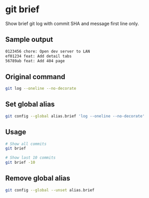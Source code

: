 # git brief

Show brief git log with commit SHA and message first line only.

## Sample output

```bash
0123456 chore: Open dev server to LAN
ef01234 feat: Add detail tabs
56789ab feat: Add 404 page
```

## Original command

```bash
git log --oneline --no-decorate
```

## Set global alias

```bash
git config --global alias.brief 'log --oneline --no-decorate'
```

## Usage

```bash
# Show all commits
git brief

# Show last 10 commits
git brief -10
```

## Remove global alias

```bash
git config --global --unset alias.brief
```
